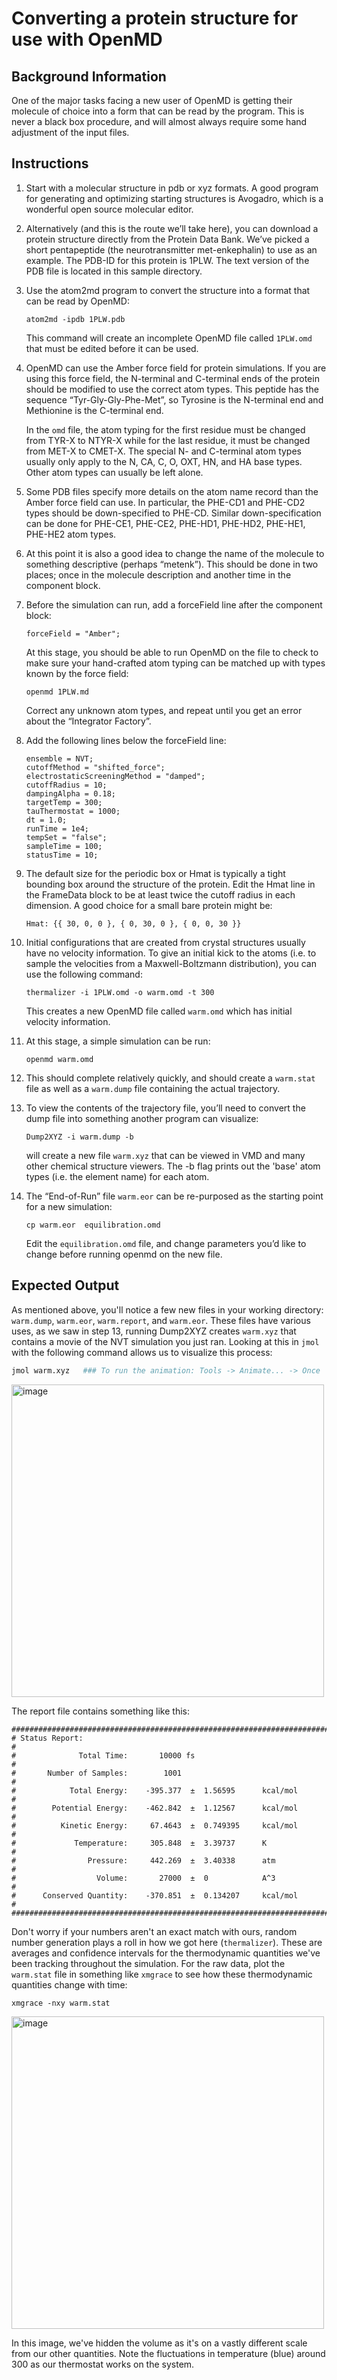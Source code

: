 # Converting a protein structure for use with OpenMD

## Background Information

One of the major tasks facing a new user of OpenMD is getting their molecule of choice into a form that can be read by the program. This is never a black box procedure, and will almost always require some hand adjustment of the input files. 

## Instructions

1. Start with a molecular structure in pdb or xyz formats. A good program for generating and optimizing starting structures is Avogadro, which is a wonderful open source molecular editor.

2. Alternatively (and this is the route we’ll take here), you can download a protein structure directly from the Protein Data Bank. We’ve picked a short pentapeptide (the neurotransmitter met-enkephalin) to use as an example. The PDB-ID for this protein is 1PLW. The text version of the PDB file is located in this sample directory.

3. Use the atom2md program to convert the structure into a format that can be read by OpenMD:
    ```
    atom2md -ipdb 1PLW.pdb
    ```
    This command will create an incomplete OpenMD file called `1PLW.omd` that must be edited before it can be used.

4. OpenMD can use the Amber force field for protein simulations. If you are using this force field, the N-terminal and C-terminal ends of the protein should be modified to use the correct atom types. This peptide has the sequence “Tyr-Gly-Gly-Phe-Met”, so Tyrosine is the N-terminal end and Methionine is the C-terminal end.

    In the `omd` file, the atom typing for the first residue must be changed from TYR-X to NTYR-X while for the last residue, it must be changed from MET-X to CMET-X. The special N- and C-terminal atom types usually only apply to the N, CA, C, O, OXT, HN, and HA base types. Other atom types can usually be left alone.

5. Some PDB files specify more details on the atom name record than the Amber force field can use. In particular, the PHE-CD1 and PHE-CD2 types should be down-specified to PHE-CD. Similar down-specification can be done for PHE-CE1, PHE-CE2, PHE-HD1, PHE-HD2, PHE-HE1, PHE-HE2 atom types.

6. At this point it is also a good idea to change the name of the molecule to something descriptive (perhaps “metenk”). This should be done in two places; once in the molecule description and another time in the component block.

7. Before the simulation can run, add a forceField line after the component block:
    ```
    forceField = "Amber";
    ```
    At this stage, you should be able to run OpenMD on the file to check to make sure your hand-crafted atom typing can be matched up with types known by the force field:
    ```
    openmd 1PLW.md
    ```
    Correct any unknown atom types, and repeat until you get an error about the “Integrator Factory”.

8. Add the following lines below the forceField line:
    ```
    ensemble = NVT;
    cutoffMethod = "shifted_force";
    electrostaticScreeningMethod = "damped";
    cutoffRadius = 10;
    dampingAlpha = 0.18;
    targetTemp = 300;
    tauThermostat = 1000;
    dt = 1.0;
    runTime = 1e4;
    tempSet = "false";
    sampleTime = 100;
    statusTime = 10;
    ```

9. The default size for the periodic box or Hmat is typically a tight bounding box around the structure of the protein. Edit the Hmat line in the FrameData block to be at least twice the cutoff radius in each dimension. A good choice for a small bare protein might be:
    ```
    Hmat: {{ 30, 0, 0 }, { 0, 30, 0 }, { 0, 0, 30 }}
    ```

10. Initial configurations that are created from crystal structures usually have no velocity information. To give an initial kick to the atoms (i.e. to sample the velocities from a Maxwell-Boltzmann distribution), you can use the following command:
    ```
    thermalizer -i 1PLW.omd -o warm.omd -t 300
    ```
    This creates a new OpenMD file called `warm.omd` which has initial velocity information.

11. At this stage, a simple simulation can be run:
    ```
    openmd warm.omd
    ```

12. This should complete relatively quickly, and should create a `warm.stat` file as well as a `warm.dump` file containing the actual trajectory.

13. To view the contents of the trajectory file, you’ll need to convert the dump file into something another program can visualize:
    ```
    Dump2XYZ -i warm.dump -b
    ```
    will create a new file `warm.xyz` that can be viewed in VMD and many other chemical structure viewers. The -b flag prints out the 'base' atom types (i.e. the element name) for each atom.

14. The “End-of-Run” file `warm.eor` can be re-purposed as the starting point for a new simulation:
    ```
    cp warm.eor  equilibration.omd
    ```
    Edit the `equilibration.omd` file, and change parameters you’d like to change before running openmd on the new file.

## Expected Output

As mentioned above, you'll notice a few new files in your working directory: `warm.dump`, `warm.eor`, `warm.report`, and `warm.eor`. These files have various uses, as we saw in step 13, running Dump2XYZ creates `warm.xyz` that contains a movie of the NVT simulation you just ran. Looking at this in `jmol` with the following command allows us to visualize this process:

```bash
jmol warm.xyz   ### To run the animation: Tools -> Animate... -> Once
```

<img src="../figures/protein.png"  alt="image" width="500" height="auto">

The report file contains something like this:

```
###############################################################################
# Status Report:                                                              #
#              Total Time:       10000 fs                                     #
#       Number of Samples:        1001                                        #
#            Total Energy:    -395.377  ±  1.56595      kcal/mol              #
#        Potential Energy:    -462.842  ±  1.12567      kcal/mol              #
#          Kinetic Energy:     67.4643  ±  0.749395     kcal/mol              #
#             Temperature:     305.848  ±  3.39737      K                     #
#                Pressure:     442.269  ±  3.40338      atm                   #
#                  Volume:       27000  ±  0            A^3                   #
#      Conserved Quantity:    -370.851  ±  0.134207     kcal/mol              #
###############################################################################
```

Don't worry if your numbers aren't an exact match with ours, random number generation plays a roll in how we got here (`thermalizer`). These are averages and confidence intervals for the thermodynamic quantities we've been tracking throughout the simulation. For the raw data, plot the `warm.stat` file in something like `xmgrace` to see how these thermodynamic quantities change with time:
```
xmgrace -nxy warm.stat
```

<img src="../figures/protein_stats.png"  alt="image" width="500" height="auto">

In this image, we've hidden the volume as it's on a vastly different scale from our other quantities. Note the fluctuations in temperature (blue) around 300 as our thermostat works on the system.

